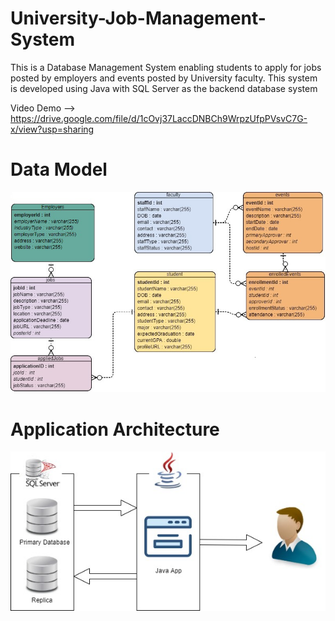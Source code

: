 # University-Job-Management-System
This is a Database Management System enabling students to apply for jobs posted by employers and events posted by University faculty. This system is developed using Java with SQL Server as the backend database system

Video Demo --> https://drive.google.com/file/d/1cOvj37LaccDNBCh9WrpzUfpPVsvC7G-x/view?usp=sharing

# Data Model
![alt text](https://github.com/surjits254/University-Job-Management-System/blob/master/Images%20and%20Presentation/College.jpg?raw=true)

# Application Architecture
![alt text](https://github.com/surjits254/University-Job-Management-System/blob/master/Images%20and%20Presentation/Db_sys_infra.jpg?raw=true)
